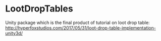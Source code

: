 # LootDropTables
Unity package which is the final product of tutorial on loot drop table: http://hyperfoxstudios.com/2017/05/31/loot-drop-table-implementation-unity3d/
